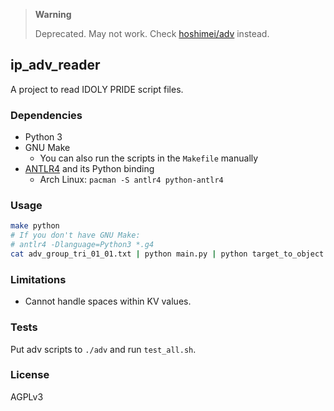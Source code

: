 
> **Warning**
>
> Deprecated. May not work. Check [hoshimei/adv](https://github.com/hoshimei/adv) instead.


## ip_adv_reader

A project to read IDOLY PRIDE script files.

### Dependencies

* Python 3
* GNU Make
  * You can also run the scripts in the `Makefile` manually
* [ANTLR4](https://github.com/antlr/antlr4) and its Python binding 
  * Arch Linux: `pacman -S antlr4 python-antlr4`

### Usage

``` sh
make python
# If you don't have GNU Make:
# antlr4 -Dlanguage=Python3 *.g4
cat adv_group_tri_01_01.txt | python main.py | python target_to_object.py > object.json
```

### Limitations
* Cannot handle spaces within KV values.

### Tests

Put adv scripts to `./adv` and run `test_all.sh`.


### License

AGPLv3
